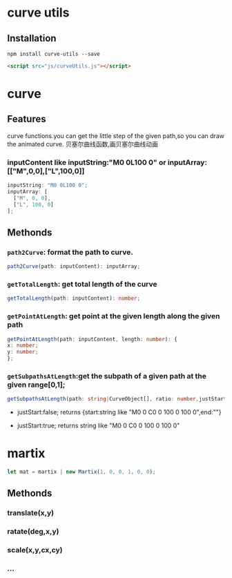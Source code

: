 # curve utils

## Installation

```shell
npm install curve-utils --save
```

```html
<script src="js/curveUtils.js"></script>
```

# curve

## Features

curve functions.you can get the little step of the given path,so you can draw the animated curve.
贝塞尔曲线函数,画贝塞尔曲线动画

### inputContent like inputString:"M0 0L100 0" or inputArray:[["M",0,0],["L",100,0]]

```typescript
inputString: "M0 0L100 0";
inputArray: [
  ["M", 0, 0],
  ["L", 100, 0]
];
```

## Methonds

### `path2Curve`: format the path to curve.

```typescript
path2Curve(path: inputContent): inputArray;
```

### `getTotalLength`: get total length of the curve

```typescript
getTotalLength(path: inputContent): number;
```

### `getPointAtLength`: get point at the given length along the given path

```typescript
getPointAtLength(path: inputContent, length: number): {
x: number;
y: number;
};
```

### `getSubpathsAtLength`:get the subpath of a given path at the given range[0,1];

```typescript
getSubpathsAtLength(path: string|CurveObject[], ratio: number,justStart:boolean);
```

- justStart:false;
  returns {start:string like "M0 0 C0 0 100 0 100 0",end:""}

- justStart:true;
  returns string like "M0 0 C0 0 100 0 100 0"

# martix

```typescript
let mat = martix | new Martix(1, 0, 0, 1, 0, 0);
```

## Methonds

### translate(x,y)

### ratate(deg,x,y)

### scale(x,y,cx,cy)

### ...
